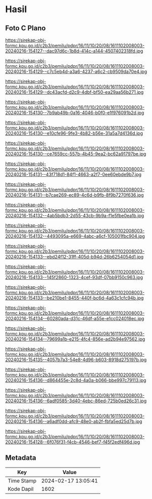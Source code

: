 # Hasil

## Foto C Plano

https://sirekap-obj-formc.kpu.go.id/c2b3/pemilu/pdpr/16/11/10/20/08/1611102008003-20240216-154127--dac97d6c-1b8d-414c-a144-4507402318fd.jpg

https://sirekap-obj-formc.kpu.go.id/c2b3/pemilu/pdpr/16/11/10/20/08/1611102008003-20240216-154129--c7c5eb4d-a3a6-4237-a6c2-cb9509da70e4.jpg

https://sirekap-obj-formc.kpu.go.id/c2b3/pemilu/pdpr/16/11/10/20/08/1611102008003-20240216-154129--dc43acfd-d2c9-4dbf-bf50-ea29aa56b271.jpg

https://sirekap-obj-formc.kpu.go.id/c2b3/pemilu/pdpr/16/11/10/20/08/1611102008003-20240216-154130--7b9ab49b-0a16-4046-b0f0-e1f976091b2d.jpg

https://sirekap-obj-formc.kpu.go.id/c2b3/pemilu/pdpr/16/11/10/20/08/1611102008003-20240216-154130--e10cfe96-9fe3-4b82-b56e-31a5a7d4136d.jpg

https://sirekap-obj-formc.kpu.go.id/c2b3/pemilu/pdpr/16/11/10/20/08/1611102008003-20240216-154130--ce7659cc-557b-4b45-9ea2-bc62a91797be.jpg

https://sirekap-obj-formc.kpu.go.id/c2b3/pemilu/pdpr/16/11/10/20/08/1611102008003-20240216-154131--43f718d1-84f1-4663-a2f7-0ee60ebde9b7.jpg

https://sirekap-obj-formc.kpu.go.id/c2b3/pemilu/pdpr/16/11/10/20/08/1611102008003-20240216-154131--b7cae269-ec89-4c6d-b9fb-8f9b7270f636.jpg

https://sirekap-obj-formc.kpu.go.id/c2b3/pemilu/pdpr/16/11/10/20/08/1611102008003-20240216-154132--4ab5bdb3-2d55-43cb-9b9a-f1e5fbe0ea1b.jpg

https://sirekap-obj-formc.kpu.go.id/c2b3/pemilu/pdpr/16/11/10/20/08/1611102008003-20240216-154132--4493095a-e669-4abc-a6cf-105001fbc904.jpg

https://sirekap-obj-formc.kpu.go.id/c2b3/pemilu/pdpr/16/11/10/20/08/1611102008003-20240216-154133--ebd24f12-31ff-405d-b94d-26b6254054d1.jpg

https://sirekap-obj-formc.kpu.go.id/c2b3/pemilu/pdpr/16/11/10/20/08/1611102008003-20240216-154133--145f2860-1323-4cef-93df-07bb9150c963.jpg

https://sirekap-obj-formc.kpu.go.id/c2b3/pemilu/pdpr/16/11/10/20/08/1611102008003-20240216-154133--be210be1-8455-440f-bc6d-4a63c1cfc94b.jpg

https://sirekap-obj-formc.kpu.go.id/c2b3/pemilu/pdpr/16/11/10/20/08/1611102008003-20240216-154134--60280ada-d31c-46df-a55e-e1cc024018ec.jpg

https://sirekap-obj-formc.kpu.go.id/c2b3/pemilu/pdpr/16/11/10/20/08/1611102008003-20240216-154134--79699a1b-e215-4fc4-856e-ad2b94e97562.jpg

https://sirekap-obj-formc.kpu.go.id/c2b3/pemilu/pdpr/16/11/10/20/08/1611102008003-20240216-154135--4057b7a3-54e8-4d96-b603-8918d275197b.jpg

https://sirekap-obj-formc.kpu.go.id/c2b3/pemilu/pdpr/16/11/10/20/08/1611102008003-20240216-154136--d864455e-2c8d-4a0a-b066-bbe997c79113.jpg

https://sirekap-obj-formc.kpu.go.id/c2b3/pemilu/pdpr/16/11/10/20/08/1611102008003-20240216-154136--6adf0585-3d40-4ebc-86ed-725b0ed26c31.jpg

https://sirekap-obj-formc.kpu.go.id/c2b3/pemilu/pdpr/16/11/10/20/08/1611102008003-20240216-154136--a6adf0dd-afc9-48e0-ab2f-fbfa5ed25d7b.jpg

https://sirekap-obj-formc.kpu.go.id/c2b3/pemilu/pdpr/16/11/10/20/08/1611102008003-20240216-154128--6f076f31-f4cb-4546-bef7-f45f2edf496d.jpg


## Metadata

| Key        | Value               |
| ---------- | ------------------- |
| Time Stamp | 2024-02-17 13:05:41 |
| Kode Dapil | 1602                |



